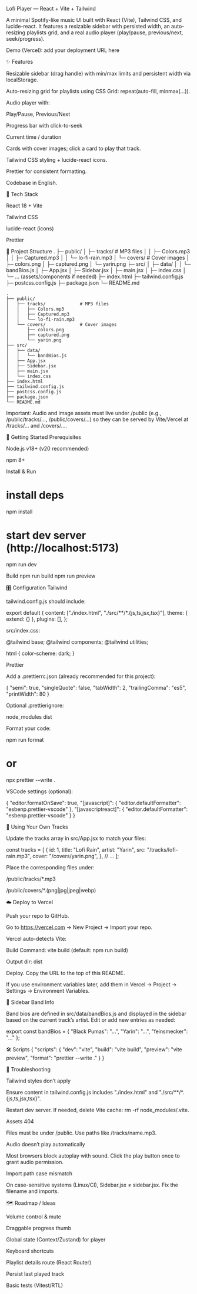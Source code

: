 Lofi Player — React + Vite + Tailwind

A minimal Spotify-like music UI built with React (Vite), Tailwind CSS, and lucide-react.
It features a resizable sidebar with persisted width, an auto-resizing playlists grid, and a real audio player (play/pause, previous/next, seek/progress).

Demo (Vercel): add your deployment URL here

✨ Features

Resizable sidebar (drag handle) with min/max limits and persistent width via localStorage.

Auto-resizing grid for playlists using CSS Grid: repeat(auto-fill, minmax(...)).

Audio player with:

Play/Pause, Previous/Next

Progress bar with click-to-seek

Current time / duration

Cards with cover images; click a card to play that track.

Tailwind CSS styling + lucide-react icons.

Prettier for consistent formatting.

Codebase in English.

🧰 Tech Stack

React 18 + Vite

Tailwind CSS

lucide-react (icons)

Prettier

📁 Project Structure
.
├─ public/
│  ├─ tracks/           # MP3 files
│  │   ├─ Colors.mp3
│  │   ├─ Captured.mp3
│  │   └─ lo-fi-rain.mp3
│  └─ covers/           # Cover images
│      ├─ colors.png
│      ├─ captured.png
│      └─ yarin.png
├─ src/
│  ├─ data/
│  │   └─ bandBios.js
│  ├─ App.jsx
│  ├─ Sidebar.jsx
│  ├─ main.jsx
│  ├─ index.css
│  └─ ... (assets/components if needed)
├─ index.html
├─ tailwind.config.js
├─ postcss.config.js
├─ package.json
└─ README.md


```
.
├── public/
│   ├── tracks/             # MP3 files
│   │   ├── Colors.mp3
│   │   ├── Captured.mp3
│   │   └── lo-fi-rain.mp3
│   └── covers/             # Cover images
│       ├── colors.png
│       ├── captured.png
│       └── yarin.png
├── src/
│   ├── data/
│   │   └── bandBios.js
│   ├── App.jsx
│   ├── Sidebar.jsx
│   ├── main.jsx
│   └── index.css
├── index.html
├── tailwind.config.js
├── postcss.config.js
├── package.json
└── README.md
```

Important: Audio and image assets must live under /public (e.g., /public/tracks/..., /public/covers/...) so they can be served by Vite/Vercel at /tracks/... and /covers/....

🚀 Getting Started
Prerequisites

Node.js v18+ (v20 recommended)

npm 8+

Install & Run
# install deps
npm install

# start dev server (http://localhost:5173)
npm run dev

Build
npm run build
npm run preview

🎛️ Configuration
Tailwind

tailwind.config.js should include:

export default {
  content: ["./index.html", "./src/**/*.{js,ts,jsx,tsx}"],
  theme: { extend: {} },
  plugins: [],
};


src/index.css:

@tailwind base;
@tailwind components;
@tailwind utilities;

html { color-scheme: dark; }

Prettier

Add a .prettierrc.json (already recommended for this project):

{
  "semi": true,
  "singleQuote": false,
  "tabWidth": 2,
  "trailingComma": "es5",
  "printWidth": 80
}


Optional .prettierignore:

node_modules
dist


Format your code:

npm run format
# or
npx prettier --write .


VSCode settings (optional):

{
  "editor.formatOnSave": true,
  "[javascript]": { "editor.defaultFormatter": "esbenp.prettier-vscode" },
  "[javascriptreact]": { "editor.defaultFormatter": "esbenp.prettier-vscode" }
}

🧩 Using Your Own Tracks

Update the tracks array in src/App.jsx to match your files:

const tracks = [
  {
    id: 1,
    title: "Lofi Rain",
    artist: "Yarin",
    src: "/tracks/lofi-rain.mp3",
    cover: "/covers/yarin.png",
  },
  // ...
];


Place the corresponding files under:

/public/tracks/*.mp3

/public/covers/*.(png|jpg|jpeg|webp)

☁️ Deploy to Vercel

Push your repo to GitHub.

Go to https://vercel.com
 → New Project → Import your repo.

Vercel auto-detects Vite:

Build Command: vite build (default: npm run build)

Output dir: dist

Deploy. Copy the URL to the top of this README.

If you use environment variables later, add them in Vercel → Project → Settings → Environment Variables.

🧠 Sidebar Band Info

Band bios are defined in src/data/bandBios.js and displayed in the sidebar based on the current track’s artist.
Edit or add new entries as needed:

export const bandBios = {
  "Black Pumas": "…",
  "Yarin": "…",
  "feinsmecker": "…"
};

🛠️ Scripts
{
  "scripts": {
    "dev": "vite",
    "build": "vite build",
    "preview": "vite preview",
    "format": "prettier --write ."
  }
}

🧪 Troubleshooting

Tailwind styles don’t apply

Ensure content in tailwind.config.js includes "./index.html" and "./src/**/*.{js,ts,jsx,tsx}".

Restart dev server. If needed, delete Vite cache: rm -rf node_modules/.vite.

Assets 404

Files must be under /public. Use paths like /tracks/name.mp3.

Audio doesn’t play automatically

Most browsers block autoplay with sound. Click the play button once to grant audio permission.

Import path case mismatch

On case-sensitive systems (Linux/CI), Sidebar.jsx ≠ sidebar.jsx. Fix the filename and imports.

🗺️ Roadmap / Ideas

Volume control & mute

Draggable progress thumb

Global state (Context/Zustand) for player

Keyboard shortcuts

Playlist details route (React Router)

Persist last played track

Basic tests (Vitest/RTL)
